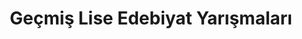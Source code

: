 ---
layout: old
headline: "Geçmiş Liseler Arası Edebiyat Yarışmaları"
title: Geçmiş Lise Edebiyat Yarışmaları
key: "lise"
description: Geçmiş liseler arası yarışmalar, Geçmiş lise yarışmaları
permalink: "gecmis-lise-edebiyat-yarismalari/"
---